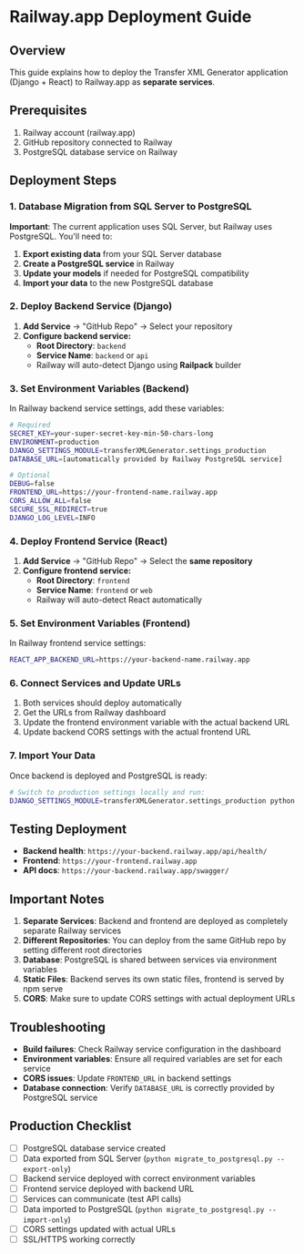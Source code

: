 # Railway.app Deployment Guide

## Overview
This guide explains how to deploy the Transfer XML Generator application (Django + React) to Railway.app as **separate services**.

## Prerequisites
1. Railway account (railway.app)
2. GitHub repository connected to Railway
3. PostgreSQL database service on Railway

## Deployment Steps

### 1. Database Migration from SQL Server to PostgreSQL

**Important**: The current application uses SQL Server, but Railway uses PostgreSQL. You'll need to:

1. **Export existing data** from your SQL Server database
2. **Create a PostgreSQL service** in Railway
3. **Update your models** if needed for PostgreSQL compatibility
4. **Import your data** to the new PostgreSQL database

### 2. Deploy Backend Service (Django)

1. **Add Service** → "GitHub Repo" → Select your repository
2. **Configure backend service:**
   - **Root Directory**: `backend`
   - **Service Name**: `backend` or `api`
   - Railway will auto-detect Django using **Railpack** builder

### 3. Set Environment Variables (Backend)

In Railway backend service settings, add these variables:

```bash
# Required
SECRET_KEY=your-super-secret-key-min-50-chars-long
ENVIRONMENT=production
DJANGO_SETTINGS_MODULE=transferXMLGenerator.settings_production
DATABASE_URL=[automatically provided by Railway PostgreSQL service]

# Optional
DEBUG=false
FRONTEND_URL=https://your-frontend-name.railway.app
CORS_ALLOW_ALL=false
SECURE_SSL_REDIRECT=true
DJANGO_LOG_LEVEL=INFO
```

### 4. Deploy Frontend Service (React)

1. **Add Service** → "GitHub Repo" → Select the **same repository**
2. **Configure frontend service:**
   - **Root Directory**: `frontend`
   - **Service Name**: `frontend` or `web`
   - Railway will auto-detect React automatically

### 5. Set Environment Variables (Frontend)

In Railway frontend service settings:

```bash
REACT_APP_BACKEND_URL=https://your-backend-name.railway.app
```

### 6. Connect Services and Update URLs

1. Both services should deploy automatically
2. Get the URLs from Railway dashboard
3. Update the frontend environment variable with the actual backend URL
4. Update backend CORS settings with the actual frontend URL

### 7. Import Your Data

Once backend is deployed and PostgreSQL is ready:

```bash
# Switch to production settings locally and run:
DJANGO_SETTINGS_MODULE=transferXMLGenerator.settings_production python migrate_to_postgresql.py --import-only
```


## Testing Deployment

- **Backend health**: `https://your-backend.railway.app/api/health/`
- **Frontend**: `https://your-frontend.railway.app`
- **API docs**: `https://your-backend.railway.app/swagger/`

## Important Notes

1. **Separate Services**: Backend and frontend are deployed as completely separate Railway services
2. **Different Repositories**: You can deploy from the same GitHub repo by setting different root directories
3. **Database**: PostgreSQL is shared between services via environment variables
4. **Static Files**: Backend serves its own static files, frontend is served by npm serve
5. **CORS**: Make sure to update CORS settings with actual deployment URLs

## Troubleshooting

- **Build failures**: Check Railway service configuration in the dashboard
- **Environment variables**: Ensure all required variables are set for each service
- **CORS issues**: Update `FRONTEND_URL` in backend settings
- **Database connection**: Verify `DATABASE_URL` is correctly provided by PostgreSQL service

## Production Checklist

- [ ] PostgreSQL database service created
- [ ] Data exported from SQL Server (`python migrate_to_postgresql.py --export-only`)
- [ ] Backend service deployed with correct environment variables
- [ ] Frontend service deployed with backend URL
- [ ] Services can communicate (test API calls)
- [ ] Data imported to PostgreSQL (`python migrate_to_postgresql.py --import-only`)
- [ ] CORS settings updated with actual URLs
- [ ] SSL/HTTPS working correctly